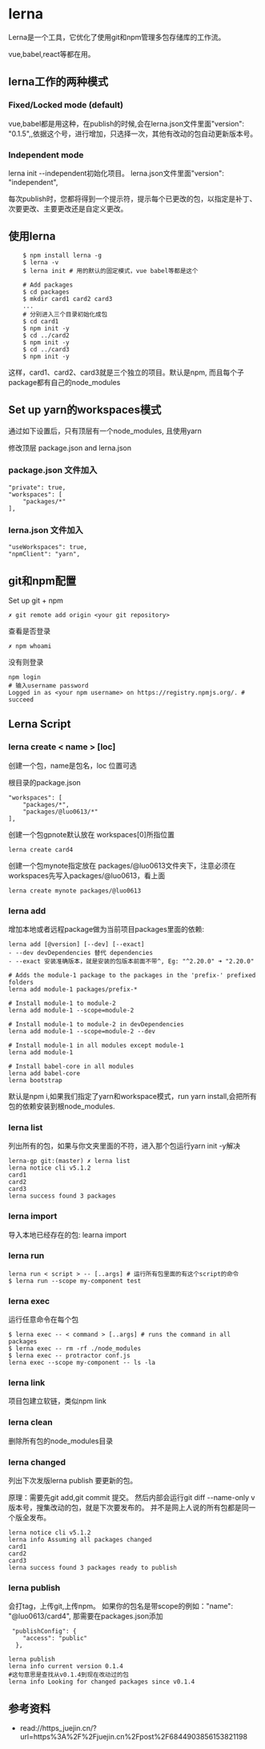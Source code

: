 # lerna

Lerna是一个工具，它优化了使用git和npm管理多包存储库的工作流。

vue,babel,react等都在用。

## lerna工作的两种模式
### Fixed/Locked mode (default)
vue,babel都是用这种，在publish的时候,会在lerna.json文件里面"version": "0.1.5",,依据这个号，进行增加，只选择一次，其他有改动的包自动更新版本号。

### Independent mode
lerna init --independent初始化项目。 lerna.json文件里面"version": "independent",

每次publish时，您都将得到一个提示符，提示每个已更改的包，以指定是补丁、次要更改、主要更改还是自定义更改。


## 使用lerna
```
    $ npm install lerna -g
    $ lerna -v
    $ lerna init # 用的默认的固定模式，vue babel等都是这个
    
    # Add packages
    $ cd packages
    $ mkdir card1 card2 card3
    ...
    # 分别进入三个目录初始化成包
    $ cd card1
    $ npm init -y 
    $ cd ../card2
    $ npm init -y
    $ cd ../card3
    $ npm init -y
```
这样，card1、card2、card3就是三个独立的项目。默认是npm, 而且每个子package都有自己的node_modules


## Set up yarn的workspaces模式
通过如下设置后，只有顶层有一个node_modules, 且使用yarn

修改顶层 package.json and lerna.json
### package.json 文件加入
```
"private": true,
"workspaces": [
    "packages/*"
],
```

### lerna.json 文件加入
```
"useWorkspaces": true,
"npmClient": "yarn",
```

## git和npm配置
Set up git + npm
```
✗ git remote add origin <your git repository>
```

查看是否登录
```
✗ npm whoami
```

没有则登录 
```
npm login 
# 输入username password 
Logged in as <your npm username> on https://registry.npmjs.org/. # succeed
```
  
## Lerna Script
### lerna create < name > [loc]
创建一个包，name是包名，loc 位置可选

根目录的package.json 
```
"workspaces": [
    "packages/*",
    "packages/@luo0613/*"
],
```
  
创建一个包gpnote默认放在 workspaces[0]所指位置
```
lerna create card4 
```

创建一个包mynote指定放在 packages/@luo0613文件夹下，注意必须在workspaces先写入packages/@luo0613，看上面
```
lerna create mynote packages/@luo0613
```

### lerna add
增加本地或者远程package做为当前项目packages里面的依赖:
```
lerna add [@version] [--dev] [--exact]
- --dev devDependencies 替代 dependencies
- --exact 安装准确版本，就是安装的包版本前面不带^, Eg: "^2.20.0" ➜ "2.20.0"
```

```
# Adds the module-1 package to the packages in the 'prefix-' prefixed folders
lerna add module-1 packages/prefix-*

# Install module-1 to module-2
lerna add module-1 --scope=module-2

# Install module-1 to module-2 in devDependencies
lerna add module-1 --scope=module-2 --dev

# Install module-1 in all modules except module-1
lerna add module-1

# Install babel-core in all modules
lerna add babel-core
lerna bootstrap
```
默认是npm i,如果我们指定了yarn和workspace模式，run yarn install,会把所有包的依赖安装到根node_modules.

### lerna list
列出所有的包，如果与你文夹里面的不符，进入那个包运行yarn init -y解决

```
lerna-gp git:(master) ✗ lerna list
lerna notice cli v5.1.2
card1
card2
card3
lerna success found 3 packages
```

### lerna import
导入本地已经存在的包: learna import <your pkg path>

### lerna run
```
lerna run < script > -- [..args] # 运行所有包里面的有这个script的命令
$ lerna run --scope my-component test
```

### lerna exec
运行任意命令在每个包
```
$ lerna exec -- < command > [..args] # runs the command in all packages
$ lerna exec -- rm -rf ./node_modules
$ lerna exec -- protractor conf.js
lerna exec --scope my-component -- ls -la
```

### lerna link
项目包建立软链，类似npm link

### lerna clean
删除所有包的node_modules目录


### lerna changed
列出下次发版lerna publish 要更新的包。

原理：需要先git add,git commit 提交。 
然后内部会运行git diff --name-only v版本号，搜集改动的包，就是下次要发布的。
并不是网上人说的所有包都是同一个版全发布。
```
lerna notice cli v5.1.2
lerna info Assuming all packages changed
card1
card2
card3
lerna success found 3 packages ready to publish
```


### lerna publish
会打tag，上传git,上传npm。 如果你的包名是带scope的例如："name": "@luo0613/card4", 那需要在packages.json添加
```
 "publishConfig": {
    "access": "public"
  },
```

```
lerna publish 
lerna info current version 0.1.4
#这句意思是查找从v0.1.4到现在改动过的包
lerna info Looking for changed packages since v0.1.4 
```


## 参考资料
- read://https_juejin.cn/?url=https%3A%2F%2Fjuejin.cn%2Fpost%2F6844903856153821198